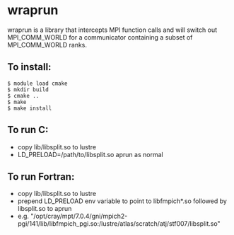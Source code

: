 # wraprun
wraprun is a library that intercepts MPI function calls and will switch out MPI_COMM_WORLD for a communicator
containing a subset of MPI_COMM_WORLD ranks.


## To install:

```
$ module load cmake
$ mkdir build
$ cmake ..
$ make
$ make install
```

## To run C:
* copy lib/libsplit.so to lustre
* LD_PRELOAD=/path/to/libsplit.so aprun as normal

## To run Fortran:
* copy lib/libsplit.so to lustre
* prepend LD_PRELOAD env variable to point to libfmpich*.so followed by libsplit.so to aprun
* e.g. "/opt/cray/mpt/7.0.4/gni/mpich2-pgi/141/lib/libfmpich_pgi.so:/lustre/atlas/scratch/atj/stf007/libsplit.so"

